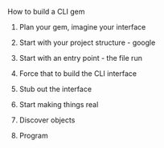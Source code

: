 How to build a CLI gem

1. Plan your gem, imagine your interface

2. Start with your project structure - google

3. Start with an entry point - the file run

4. Force that to build the CLI interface

5. Stub out the interface

6. Start making things real

7. Discover objects

8. Program
